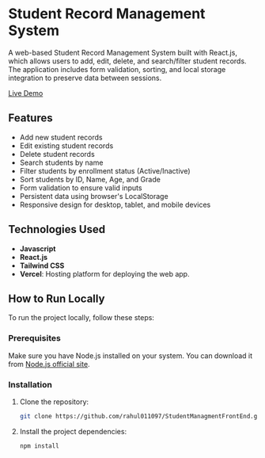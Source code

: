 # Student Record Management System

A web-based Student Record Management System built with React.js, which allows users to add, edit, delete, and search/filter student records. The application includes form validation, sorting, and local storage integration to preserve data between sessions.

[Live Demo](https://student-record-sandy.vercel.app/)

## Features

- Add new student records
- Edit existing student records
- Delete student records
- Search students by name
- Filter students by enrollment status (Active/Inactive)
- Sort students by ID, Name, Age, and Grade
- Form validation to ensure valid inputs
- Persistent data using browser's LocalStorage
- Responsive design for desktop, tablet, and mobile devices

## Technologies Used
- **Javascript**
- **React.js**
- **Tailwind CSS**
- **Vercel**: Hosting platform for deploying the web app.
  
## How to Run Locally

To run the project locally, follow these steps:

### Prerequisites

Make sure you have Node.js installed on your system. You can download it from [Node.js official site](https://nodejs.org/).

### Installation

1. Clone the repository:
    ```bash
    git clone https://github.com/rahul011097/StudentManagmentFrontEnd.git
    ```
2. Install the project dependencies:
    ```bash
    npm install
    ```

